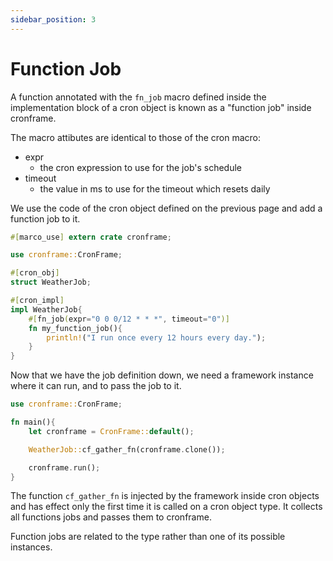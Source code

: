 ```yaml
---
sidebar_position: 3
---
```


# Function Job

A function annotated with the `fn_job` macro defined inside the implementation block of a cron object is known as a "function job" inside cronframe.

The macro attibutes are identical to those of the cron macro:
- expr
    - the cron expression to use for the job's schedule
- timeout
    - the value in ms to use for the timeout which resets daily

We use the code of the cron object defined on the previous page and add a function job to it.

```rust
#[marco_use] extern crate cronframe;

use cronframe::CronFrame;

#[cron_obj]
struct WeatherJob;

#[cron_impl]
impl WeatherJob{
    #[fn_job(expr="0 0 0/12 * * *", timeout="0")]
    fn my_function_job(){
        println!("I run once every 12 hours every day.");
    }
}
```

Now that we have the job definition down, we need a framework instance where it can run, and to pass the job to it.

```rust
use cronframe::CronFrame;

fn main(){
    let cronframe = CronFrame::default();

    WeatherJob::cf_gather_fn(cronframe.clone());

    cronframe.run(); 
}
```

The function `cf_gather_fn` is injected by the framework inside cron objects and has effect only the first time it is called on a cron object type. It collects all functions jobs and passes them to cronframe.

Function jobs are related to the type rather than one of its possible instances.


